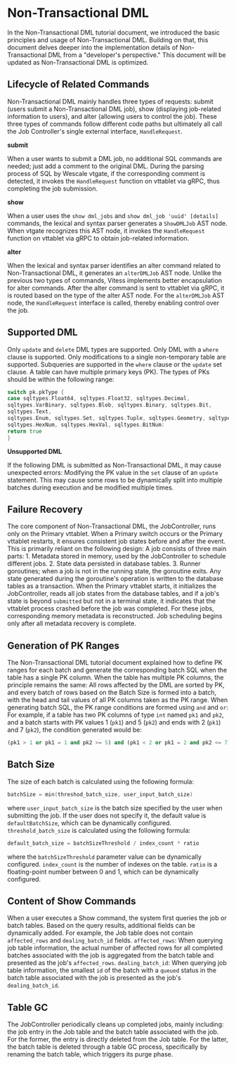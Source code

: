 # Non-Transactional DML

In the Non-Transactional DML tutorial document, we introduced the basic principles and usage of Non-Transactional DML. Building on that, this document delves deeper into the implementation details of Non-Transactional DML from a "developer's perspective." This document will be updated as Non-Transactional DML is optimized.

## Lifecycle of Related Commands
Non-Transactional DML mainly handles three types of requests: submit (users submit a Non-Transactional DML job), show (displaying job-related information to users), and alter (allowing users to control the job).
These three types of commands follow different code paths but ultimately all call the Job Controller's single external interface, `HandleRequest`.

**submit**

When a user wants to submit a DML job, no additional SQL commands are needed; just add a comment to the original DML. During the parsing process of SQL by Wescale vtgate, if the corresponding comment is detected, it invokes the `HandleRequest` function on vttablet via gRPC, thus completing the job submission.

**show**

When a user uses the `show dml_jobs` and `show dml_job 'uuid' [details]` commands, the lexical and syntax parser generates a `ShowDMLJob` AST node. When vtgate recognizes this AST node, it invokes the `HandleRequest` function on vttablet via gRPC to obtain job-related information.

**alter**

When the lexical and syntax parser identifies an alter command related to Non-Transactional DML, it generates an `alterDMLJob` AST node. Unlike the previous two types of commands, Vitess implements better encapsulation for alter commands. After the alter command is sent to vttablet via gRPC, it is routed based on the type of the alter AST node. For the `alterDMLJob` AST node, the `HandleRequest` interface is called, thereby enabling control over the job.

## Supported DML
Only `update` and `delete` DML types are supported.
Only DML with a `where` clause is supported.
Only modifications to a single non-temporary table are supported.
Subqueries are supported in the `where` clause or the `update` set clause.
A table can have multiple primary keys (PK). The types of PKs should be within the following range:
```go
switch pk.pkType {  
case sqltypes.Float64, sqltypes.Float32, sqltypes.Decimal,  
sqltypes.VarBinary, sqltypes.Blob, sqltypes.Binary, sqltypes.Bit,  
sqltypes.Text,  
sqltypes.Enum, sqltypes.Set, sqltypes.Tuple, sqltypes.Geometry, sqltypes.TypeJSON, sqltypes.Expression,  
sqltypes.HexNum, sqltypes.HexVal, sqltypes.BitNum:  
return true  
}
```

**Unsupported DML**

If the following DML is submitted as Non-Transactional DML, it may cause unexpected errors:
Modifying the PK value in the `set` clause of an `update` statement. This may cause some rows to be dynamically split into multiple batches during execution and be modified multiple times.

## Failure Recovery
The core component of Non-Transactional DML, the JobController, runs only on the Primary vttablet. When a Primary switch occurs or the Primary vttablet restarts, it ensures consistent job states before and after the event. This is primarily reliant on the following design:
A job consists of three main parts: 1. Metadata stored in memory, used by the JobController to schedule different jobs. 2. State data persisted in database tables. 3. Runner goroutines; when a job is not in the running state, the goroutine exits. Any state generated during the goroutine's operation is written to the database tables as a transaction.
When the Primary vttablet starts, it initializes the JobController, reads all job states from the database tables, and if a job's state is beyond `submitted` but not in a terminal state, it indicates that the vttablet process crashed before the job was completed. For these jobs, corresponding memory metadata is reconstructed. Job scheduling begins only after all metadata recovery is complete.

## Generation of PK Ranges
The Non-Transactional DML tutorial document explained how to define PK ranges for each batch and generate the corresponding batch SQL when the table has a single PK column. When the table has multiple PK columns, the principle remains the same: All rows affected by the DML are sorted by PK, and every batch of rows based on the Batch Size is formed into a batch, with the head and tail values of all PK columns taken as the PK range.
When generating batch SQL, the PK range conditions are formed using `and` and `or`:
For example, if a table has two PK columns of type `int` named `pk1` and `pk2`, and a batch starts with PK values 1 (`pk1`) and 5 (`pk2`) and ends with 2 (`pk1`) and 7 (`pk2`), the condition generated would be:
```sql
(pk1 > 1 or pk1 = 1 and pk2 >= 5) and (pk1 < 2 or pk1 = 2 and pk2 <= 7)
```

## Batch Size
The size of each batch is calculated using the following formula:
```go
batchSize = min(threshod_batch_size, user_input_batch_size)
```
where `user_input_batch_size` is the batch size specified by the user when submitting the job. If the user does not specify it, the default value is `defaultBatchSize`, which can be dynamically configured. `threshold_batch_size` is calculated using the following formula:
```go
default_batch_size = batchSizeThreshold / index_count * ratio
```
where the `batchSizeThreshold` parameter value can be dynamically configured. `index_count` is the number of indexes on the table. `ratio` is a floating-point number between 0 and 1, which can be dynamically configured.

## Content of Show Commands
When a user executes a Show command, the system first queries the job or batch tables. Based on the query results, additional fields can be dynamically added.
For example, the Job table does not contain `affected_rows` and `dealing_batch_id` fields.
`affected_rows`: When querying job table information, the actual number of affected rows for all completed batches associated with the job is aggregated from the batch table and presented as the job's `affected_rows`.
`dealing_batch_id`: When querying job table information, the smallest `id` of the batch with a `queued` status in the batch table associated with the job is presented as the job's `dealing_batch_id`.

## Table GC
The JobController periodically cleans up completed jobs, mainly including: the job entry in the Job table and the batch table associated with the job. For the former, the entry is directly deleted from the Job table. For the latter, the batch table is deleted through a table GC process, specifically by renaming the batch table, which triggers its purge phase.